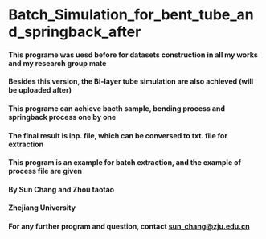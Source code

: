 # Batch_Simulation_for_bent_tube_and_springback_after

#### This programe was uesd before for datasets construction in all my works and my research group mate
#### Besides this version, the Bi-layer tube simulation are also achieved (will be uploaded after)

#### This programe can achieve bacth sample, bending process and springback process one by one 
#### The final result is inp. file, which can be conversed to txt. file for extraction

#### This program is an example for batch extraction, and the example of process file are given

#### By Sun Chang and Zhou taotao
#### Zhejiang University
#### For any further program and question, contact sun_chang@zju.edu.cn
